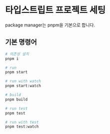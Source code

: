 # 타입스트립트 프로젝트 세팅
package manager는 pnpm을 기본으로 합니다.

## 기본 명령어
```bash
# 의존성 설치
pnpm i

# run 
pnpm start 

# run with watch
pnpm start:watch

# build 
pnpm build 

# run test
pnpm test

# run with test
pnpm test:watch
```
